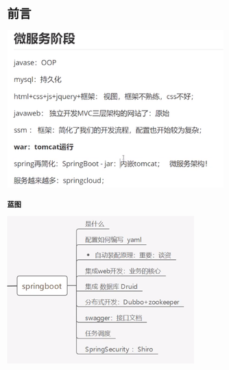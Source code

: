 # 前言

![](../.gitbook/assets/image%20%28140%29.png)

### 蓝图

![](../.gitbook/assets/image%20%28153%29.png)

